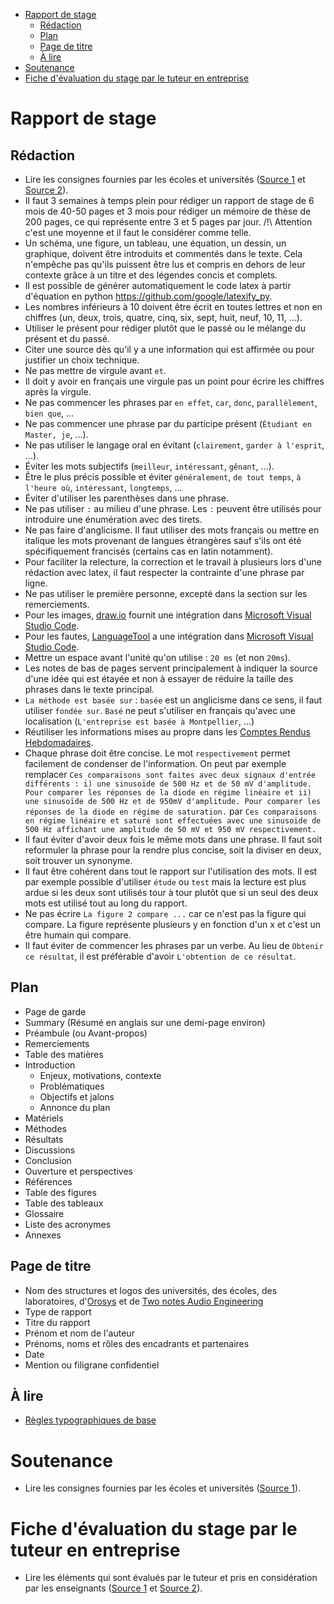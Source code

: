 - [Rapport de stage](#Rapport-de-stage)
    - [Rédaction](#rédaction)
    - [Plan](#Plan)
    - [Page de titre](#Page-de-titre)
    - [À lire](#À-lire)
- [Soutenance](#Soutenance)
- [Fiche d'évaluation du stage par le tuteur en entreprise](#fiche-dévaluation-du-stage-par-le-tuteur-en-entreprise)

# Rapport de stage

## Rédaction

- Lire les consignes fournies par les écoles et universités ([Source 1](ConsignesRapport/ConsignesRapport1.pdf) et [Source 2](ConsignesRapport/ConsignesRapport2.pdf)).
- Il faut 3 semaines à temps plein pour rédiger un rapport de stage de 6 mois de 40-50 pages et 3 mois pour rédiger un mémoire de thèse de 200 pages, ce qui représente entre 3 et 5 pages par jour. /!\ Attention c'est une moyenne et il faut le considérer comme telle.
- Un schéma, une figure, un tableau, une équation, un dessin, un graphique, doivent être introduits et commentés dans le texte. Cela n'empêche pas qu'ils puissent être lus et compris en dehors de leur contexte grâce à un titre et des légendes concis et complets.
- Il est possible de générer automatiquement le code latex à partir d'équation en python https://github.com/google/latexify_py.
- Les nombres inférieurs à 10 doivent être écrit en toutes lettres et non en chiffres (un, deux, trois, quatre, cinq, six, sept, huit, neuf, 10, 11, ...).
- Utiliser le présent pour rédiger plutôt que le passé ou le mélange du présent et du passé.
- Citer une source dès qu'il y a une information qui est affirmée ou pour justifier un choix technique.
- Ne pas mettre de virgule avant `et`.
- Il doit y avoir en français une virgule pas un point pour écrire les chiffres après la virgule.
- Ne pas commencer les phrases par `en effet`, `car`, `donc`, `parallèlement`, `bien que`, ...
- Ne pas commencer une phrase par du participe présent (`Étudiant en Master, je`, ...).
- Ne pas utiliser le langage oral en évitant (`clairement`, `garder à l'esprit`, ...).
- Éviter les mots subjectifs (`meilleur`, `intéressant`, `gênant`, ...).
- Être le plus précis possible et éviter `généralement`, `de tout temps`, `à l'heure où`, `intéressant`, `longtemps`, ...
- Éviter d'utiliser les parenthèses dans une phrase.
- Ne pas utiliser `:` au milieu d'une phrase. Les `:` peuvent être utilisés pour introduire une énumération avec des tirets.
- Ne pas faire d'anglicisme. Il faut utiliser des mots français ou mettre en italique les mots provenant de langues étrangères sauf s'ils ont été spécifiquement francisés (certains cas en latin notamment).
- Pour faciliter la relecture, la correction et le travail à plusieurs lors d'une rédaction avec latex, il faut respecter la contrainte d'une phrase par ligne.
- Ne pas utiliser le première personne, excepté dans la section sur les remerciements.
- Pour les images, [draw.io](https://app.diagrams.net/) fournit une intégration dans [Microsoft Visual Studio Code](https://code.visualstudio.com/).
- Pour les fautes, [LanguageTool](https://marketplace.visualstudio.com/items?itemName=adamvoss.vscode-languagetool) a une intégration dans [Microsoft Visual Studio Code](https://code.visualstudio.com/).
- Mettre un espace avant l'unité qu'on utilise : `20 ms` (et non `20ms`).
- Les notes de bas de pages servent principalement à indiquer la source d'une idée qui est étayée et non à essayer de réduire la taille des phrases dans le texte principal.
- `La méthode est basée sur` : `basée` est un anglicisme dans ce sens, il faut utiliser `fondée sur`. `Basé` ne peut s'utiliser en français qu'avec une localisation  (`L'entreprise est basée à Montpellier`, ...)
- Réutiliser les informations mises au propre dans les [Comptes Rendus Hebdomadaires](RapportHebdomadaire/crh.pdf).
- Chaque phrase doit être concise. Le mot `respectivement` permet facilement de condenser de l'information. On peut par exemple remplacer `Ces comparaisons sont faites avec deux signaux d'entrée différents : i) une sinusoïde de 500 Hz et de 50 mV d'amplitude. Pour comparer les réponses de la diode en régime linéaire et ii) une sinusoïde de 500 Hz et de 950mV d'amplitude. Pour comparer les réponses de la diode en régime de saturation.` par `Ces comparaisons en régime linéaire et saturé sont effectuées avec une sinusoïde de 500 Hz affichant une amplitude de 50 mV et 950 mV respectivement.`
- Il faut éviter d'avoir deux fois le même mots dans une phrase. Il faut soit reformuler la phrase pour la rendre plus concise, soit la diviser en deux, soit trouver un synonyme. 
- Il faut être cohérent dans tout le rapport sur l'utilisation des mots. Il est par exemple possible d'utiliser `étude` ou `test` mais la lecture est plus ardue si les deux sont utilisés tour à tour plutôt que si un seul des deux mots est utilisé tout au long du rapport.
- Ne pas écrire `La figure 2 compare ...` car ce n'est pas la figure qui compare. La figure représente plusieurs y en fonction d'un x et c'est un être humain qui compare.
- Il faut éviter de commencer les phrases par un verbe. Au lieu de `Obtenir ce résultat`, il est préférable d'avoir `L'obtention de ce résultat`.

## Plan

- Page de garde
- Summary (Résumé en anglais sur une demi-page environ)
- Préambule (ou Avant-propos)
- Remerciements
- Table des matières
- Introduction
  - Enjeux, motivations, contexte
  - Problématiques
  - Objectifs et jalons
  - Annonce du plan
- Matériels
- Méthodes
- Résultats
- Discussions
- Conclusion
- Ouverture et perspectives
- Références
- Table des figures
- Table des tableaux
- Glossaire
- Liste des acronymes
- Annexes

## Page de titre

- Nom des structures et logos des universités, des écoles, des laboratoires, d'[Orosys](img/logo_orosys.png) et de [Two notes Audio Engineering](img/logo_twonotes.png)
- Type de rapport
- Titre du rapport
- Prénom et nom de l'auteur
- Prénoms, noms et rôles des encadrants et partenaires
- Date
- Mention ou filigrane confidentiel

## À lire

- [Règles typographiques de base](http://www4.ac-nancy-metz.fr/ien-vittel/docs%20site/outils%20pour%20le%20maitre/regles_typo_version2012.pdf)

# Soutenance

- Lire les consignes fournies par les écoles et universités ([Source 1](ConsignesSoutenance/ConsignesSoutenance1.pdf)).

# Fiche d'évaluation du stage par le tuteur en entreprise

- Lire les éléments qui sont évalués par le tuteur et pris en considération par les enseignants ([Source 1](FicheEvaluationStageParTuteurEntreprise/FicheEvaluationStageParTuteurEntreprise1.pdf) et [Source 2](FicheEvaluationStageParTuteurEntreprise/FicheEvaluationStageParTuteurEntreprise2.pdf)).
